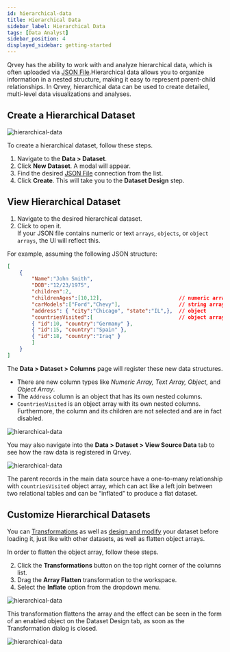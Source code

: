 ```yaml
---
id: hierarchical-data
title: Hierarchical Data
sidebar_label: Hierarchical Data
tags: [Data Analyst]
sidebar_position: 4
displayed_sidebar: getting-started
---
```



Qrvey has the ability to work with and analyze hierarchical data, which is often uploaded via [JSON File](../../connections.md#file-upload-connections).Hierarchical data allows you to organize information in a nested structure, making it easy to represent parent-child relationships. In Qrvey, hierarchical data can be used to create detailed, multi-level data visualizations and analyses.



## Create a Hierarchical Dataset

![hierarchical-data](https://s3.amazonaws.com/cdn.qrvey.com/documentation_assets/get-started/hierarchical-data/hiercon1.png#thumbnail)

To create a hierarchical dataset, follow these steps.

1. Navigate to the **Data > Dataset**.
2. Click **New Dataset**. A modal will appear.
2. Find the desired [JSON File](../../connections.md#file-upload-connections) connection from the list.
3. Click **Create**.
    This will take you to the **Dataset Design** step.
    
    
## View Hierarchical Dataset

1. Navigate to the desired hierarchical dataset.  
2. Click to open it.  
    If your JSON file contains numeric or text `arrays`, `objects`, or `object arrays`, the UI will reflect this. 
    
For example, assuming the following JSON structure:
```json
[
    {
        "Name":"John Smith",
        "DOB":"12/23/1975",
        "children":2,
        "childrenAges":[10,12],                         // numeric array
        "carModels":["Ford","Chevy"],                   // string array
        "address": { "city":"Chicago", "state":"IL",},  // object
        "countriesVisited":[                            // object array
        { "id":10, "country":"Germany" }, 
        { "id":15, "country":"Spain" },
        { "id":18, "country":"Iraq" }
        ]
    }
]
```
The **Data > Dataset > Columns** page will register these new data structures.
- There are new column types like *Numeric Array, Text Array, Object,* and *Object Array*.
- The `Address` column is an object that has its own nested columns.
- `CountriesVisited` is an object array with its own nested columns. Furthermore, the column and its children are not selected and are in fact disabled.

![hierarchical-data](https://s3.amazonaws.com/cdn.qrvey.com/documentation_assets/get-started/hierarchical-data/hiercon2.png#thumbnail)

You may also navigate into the **Data > Dataset > View Source Data** tab to see how the raw data is registered in Qrvey.

![hierarchical-data](https://s3.amazonaws.com/cdn.qrvey.com/documentation_assets/get-started/hierarchical-data/hiercon3.png#thumbnail)

The parent records in the main data source have a one-to-many relationship with `countriesVisited` object array, which can act like a left join between two relational tables and can be “inflated” to produce a flat dataset. 

## Customize Hierarchical Datasets

You can [Transformations](../02-Design/03-Transformations/transformations.md) as well as [design and modify](./overview-of-datasets.md#manage-a-dataset) your dataset before loading it, just like with other datasets, as well as flatten object arrays.

In order to flatten the object array, follow these steps.

2. Click the **Transformations** button on the top right corner of the columns list.
3. Drag the **Array Flatten** transformation to the workspace.
4. Select the **Inflate** option from the dropdown menu.

![hierarchical-data](https://s3.amazonaws.com/cdn.qrvey.com/documentation_assets/get-started/hierarchical-data/hiercon4.png#thumbnail)

This transformation flattens the array and the effect can be seen in the form of an enabled object on the Dataset Design tab, as soon as the Transformation dialog is closed.

![hierarchical-data](https://s3.amazonaws.com/cdn.qrvey.com/documentation_assets/get-started/hierarchical-data/hiercon5.png#thumbnail)


